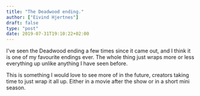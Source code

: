 ```yaml
---
title: "The Deadwood ending."
author: ["Eivind Hjertnes"]
draft: false
type: "post"
date: 2019-07-31T19:10:22+02:00
---
```


I've seen the Deadwood ending a few times since it came out, and I think it is one of my favourite endings ever. The whole thing just wraps more or less everything up unlike anything I have seen before.

This is something I would love to see more of in the future, creators taking time to just wrap it all up. Either in a movie after the show or in a short mini season.
